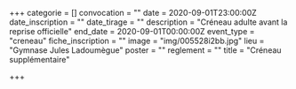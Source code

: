 +++
categorie = []
convocation = ""
date = 2020-09-01T23:00:00Z
date_inscription = ""
date_tirage = ""
description = "Créneau adulte avant la reprise officielle"
end_date = 2020-09-01T00:00:00Z
event_type = "creneau"
fiche_inscription = ""
image = "img/005528i2bb.jpg"
lieu = "Gymnase Jules Ladoumègue"
poster = ""
reglement = ""
title = "Créneau supplémentaire"

+++
